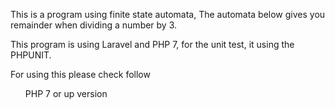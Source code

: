 This is a program using finite state automata, The automata below gives you remainder when dividing a number by 3.

This program is using Laravel and PHP 7, for the unit test, it using the PHPUNIT.

For using this please check follow
<ol>PHP 7 or up version</ol>

